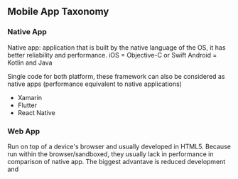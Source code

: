 ## Mobile App Taxonomy
### Native App
Native app: application that is built by the native language of the OS, it has better reliability and performance.
iOS = Objective-C or Swift
Android = Kotlin and Java

Single code for both platform, these framework can also be considered as native apps (performance equivalent to native applications)
- Xamarin
- Flutter
- React Native

### Web App
Run on top of a device's browser and usually developed in HTML5. Because run within the browser/sandboxed, they usually lack in performance in comparison of native app. The biggest advantave is reduced development and 


